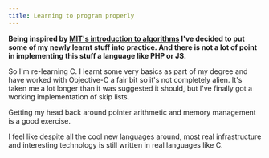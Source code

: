 ```yaml
---
title: Learning to program properly
---
```


**Being inspired by [MIT's introduction to algorithms](http://www.catonmat.net/series/mit-introduction-to-algorithms) I've decided to put some of my newly learnt stuff into practice. And there is not a lot of point in implementing this stuff a language like PHP or JS.**

So I'm re-learning C. I learnt some very basics as part of my degree and have worked with Objective-C a fair bit so it's not completely alien. It's taken me a lot longer than it was suggested it should, but I've finally got a working implementation of skip lists. 

Getting my head back around pointer arithmetic and memory management is a good exercise.

I feel like despite all the cool new languages around, most real infrastructure and interesting technology is still written in real languages like C.